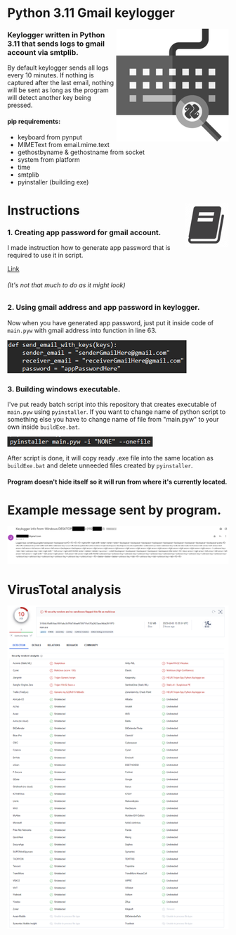 # Python 3.11 Gmail keylogger
<img align="right" src="imgs/klggr.png">

### Keylogger written in Python 3.11 that sends logs to gmail account via smtplib.
By default keylogger sends all logs every 10 minutes. If nothing is captured after the last email, nothing will be sent as long as the program will detect another key being pressed.

#### pip requirements: 
- keyboard from pynput
- MIMEText from email.mime.text
- gethostbyname & gethostname from socket
- system from platform
- time
- smtplib
- pyinstaller (building exe)

# Instructions <img align="right" src="imgs/manual.png">



### 1. Creating app password for gmail account.

I made instruction how to generate app password that is required to use it in script.

[Link](appPassw.md)
###### (It's not that much to do as it might look)

### 2. Using gmail address and app password in keylogger.
Now when you have generated app password, just put it inside code of ```main.pyw``` with gmail address into function in line 63.

![Image of function](imgs/func.png)

### 3. Building windows executable.

I've put ready batch script into this repository that creates executable of ```main.pyw``` using ```pyinstaller```.
If you want to change name of python script to something else you have to change name of file from "main.pyw" to your own inside ```buildExe.bat```.

![Image of code](imgs/build.png)

After script is done, it will copy ready .exe file into the same location as ```buildExe.bat``` and delete unneeded files created by ```pyinstaller```.

#### Program doesn't hide itself so it will run from where it's currently located.

# Example message sent by program.
![screenshot](imgs/klggr_example.png)

# VirusTotal analysis
![VT scan](imgs/vt.png)

